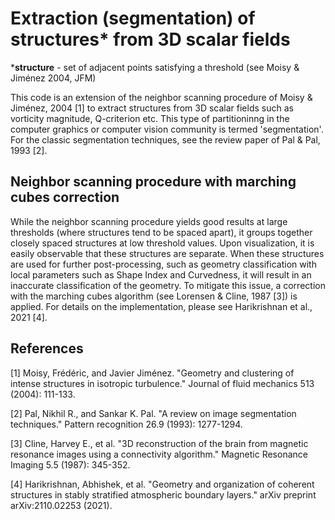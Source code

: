 # Extraction (segmentation) of structures* from 3D scalar fields

***structure** - set of adjacent points satisfying a threshold (see Moisy & Jiménez 2004, JFM)

This code is an extension of the neighbor scanning procedure of Moisy & Jiménez, 2004 [1] to extract structures from 3D scalar fields such as vorticity magnitude, Q-criterion etc. This type of partitioninng in the computer graphics or computer vision community is termed 'segmentation'. For the classic segmentation techniques, see the review paper of Pal & Pal, 1993 [2].

## Neighbor scanning procedure with marching cubes correction

While the neighbor scanning procedure yields good results at large thresholds (where structures tend to be spaced apart), it groups together closely spaced structures at low threshold values. Upon visualization, it is easily observable that these structures are separate. When these structures are used for further post-processing, such as geometry classification with local parameters such as Shape Index and Curvedness, it will result in an inaccurate classification of the geometry. To mitigate this issue, a correction with the marching cubes algorithm (see Lorensen & Cline, 1987 [3]) is applied. For details on the implementation, please see Harikrishnan et al., 2021 [4].

## References

[1] Moisy, Frédéric, and Javier Jiménez. "Geometry and clustering of intense structures in isotropic turbulence." Journal of fluid mechanics 513 (2004): 111-133.

[2] Pal, Nikhil R., and Sankar K. Pal. "A review on image segmentation techniques." Pattern recognition 26.9 (1993): 1277-1294.

[3] Cline, Harvey E., et al. "3D reconstruction of the brain from magnetic resonance images using a connectivity algorithm." Magnetic Resonance Imaging 5.5 (1987): 345-352.

[4] Harikrishnan, Abhishek, et al. "Geometry and organization of coherent structures in stably stratified atmospheric boundary layers." arXiv preprint arXiv:2110.02253 (2021).
